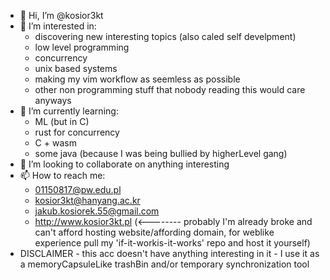- 👋 Hi, I’m @kosior3kt
- 👀 I’m interested in:
  - discovering new interesting topics (also caled self develpment)
  - low level programming
  - concurrency
  - unix based systems
  - making my vim workflow as seemless as possible
  - other non programming stuff that nobody reading this would care anyways
- 🌱 I’m currently learning:
  - ML (but in C)
  - rust for concurrency
  - C + wasm
  - some java (because I was being bullied by higherLevel gang)
- 💞️ I’m looking to collaborate on anything interesting
- 📫 How to reach me:
  - 01150817@pw.edu.pl
  - kosior3kt@hanyang.ac.kr
  - jakub.kosiorek.55@gmail.com
  - http://www.kosior3kt.pl (<-------- probably I'm already broke and can't afford hosting website/affording domain, for weblike experience pull my 'if-it-workis-it-works' repo and host it yourself)
- DISCLAIMER - this acc doesn't have anything interesting in it - I use it as a memoryCapsuleLike trashBin and/or temporary synchronization tool 

<!---
kosior3kt/kosior3kt is a ✨ special ✨ repository because its `README.md` (this file) appears on your GitHub profile.
You can click the Preview link to take a look at your changes.
--->
